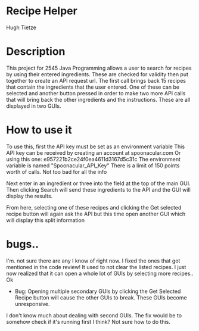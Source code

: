 # Recipe Helper
Hugh Tietze

# Description
This project for 2545 Java Programming allows a user to search
for recipes by using their entered ingredients. These are checked
for validity then put together to create an API request url.
The first call brings back 15 recipes that contain the ingredients
that the user entered. One of these can be selected and another button
pressed in order to make two more API calls that will bring back
the other ingredients and the instructions. These are all displayed
in two GUIs.

# How to use it

To use this, first the API key must be set as an environment variable
This API key can be received by creating an account at spoonacular.com
Or using this one: e957221b2ce24f0ea4611d3167d5c31c
The environment variable is named "Spoonacular_API_Key"
There is a limit of 150 points worth of calls. Not too bad for all the info

Next enter in an ingredient or three into the field at the top of the main GUI.
Then clicking Search will send these ingredients to the API and the GUI will
display the results.

From here, selecting one of these recipes and clicking the Get selected recipe button
will again ask the API but this time open another GUI which will display this split information

# bugs..
I'm. not sure there are any I know of right now. I fixed the ones that got mentioned in the
code review! It used to not clear the listed recipes.
I just now realized that it can open a whole lot of GUIs by selecting more recipes..
Ok

* Bug: Opening multiple secondary GUIs by clicking the Get Selected Recipe button
will cause the other GUIs to break. These GUIs become unresponsive. 

I don't know much about
dealing with second GUIs.
The fix would be to somehow check if it's running first I think? Not sure how to do this.
